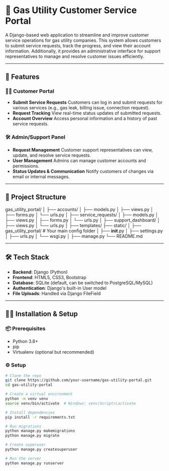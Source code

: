 # 🔧 Gas Utility Customer Service Portal

A Django-based web application to streamline and improve customer service operations for gas utility companies. This system allows customers to submit service requests, track the progress, and view their account information. Additionally, it provides an administrative interface for support representatives to manage and resolve customer issues efficiently.

---

## 🚀 Features

### 🧑‍💻 Customer Portal
- **Submit Service Requests**
  Customers can log in and submit requests for various services (e.g., gas leak, billing issue, connection request).
- **Request Tracking**
  View real-time status updates of submitted requests.
- **Account Overview**
  Access personal information and a history of past service requests.

### 🛠️ Admin/Support Panel
- **Request Management**
  Customer support representatives can view, update, and resolve service requests.
- **User Management**
  Admins can manage customer accounts and permissions.
- **Status Updates & Communication**
  Notify customers of changes via email or internal messages.

---

## 📁 Project Structure
gas_utility_portal/
│
├── accounts/
│   ├── models.py
│   ├── views.py
│   ├── forms.py
│   └── urls.py
│
├── service_requests/
│   ├── models.py
│   ├── views.py
│   ├── forms.py
│   └── urls.py
│
├── support_dashboard/
│   ├── views.py
│   └── urls.py
│
├── templates/
├── static/
│
├── gas_utility_portal/  # Your main config folder
│   ├── __init__.py
│   ├── settings.py
│   ├── urls.py
│   └── wsgi.py
│
├── manage.py
└── README.md



---

## 🛠️ Tech Stack

- **Backend**: Django (Python)
- **Frontend**: HTML5, CSS3, Bootstrap
- **Database**: SQLite (default, can be switched to PostgreSQL/MySQL)
- **Authentication**: Django's built-in User model
- **File Uploads**: Handled via Django FileField

---

## 🧑‍💻 Installation & Setup

### 📦 Prerequisites
- Python 3.8+
- pip
- Virtualenv (optional but recommended)

### ⚙️ Setup

```bash
# Clone the repo
git clone https://github.com/your-username/gas-utility-portal.git
cd gas-utility-portal

# Create a virtual environment
python -m venv venv
source venv/bin/activate  # Windows: venv\Scripts\activate

# Install dependencies
pip install -r requirements.txt

# Run migrations
python manage.py makemigrations
python manage.py migrate

# Create superuser
python manage.py createsuperuser

# Run the server
python manage.py runserver
